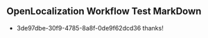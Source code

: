 ## OpenLocalization Workflow Test MarkDown
* 3de97dbe-30f9-4785-8a8f-0de9f62dcd36 thanks!

<!--HONumber=Jul16_HO5-->



